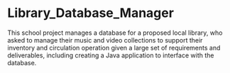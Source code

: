 # Library_Database_Manager
This school project manages a database for a proposed local library, who asked to manage their music and video collections to support their inventory and circulation operation given a large set of requirements and deliverables, including creating a Java application to interface with the database.
